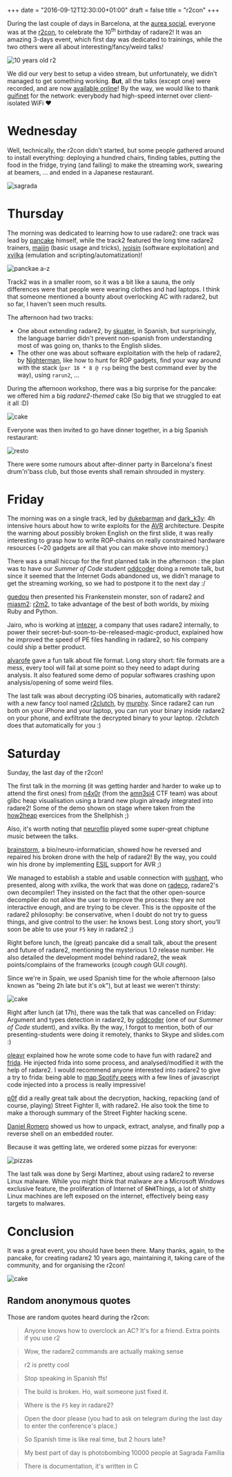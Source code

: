 +++
date = "2016-09-12T12:30:00+01:00"
draft = false
title = "r2con"
+++

During the last couple of days in Barcelona, at the [aurea social](http://www.aureasocial.org/), everyone was at the [r2con]( http://rada.re/con ), to celebrate the 10<sup>th</sup> birthday of radare2! It was an amazing 3-days event, which first day was dedicated to trainings, while the two others were all about interesting/fancy/weird talks!

![10 years old r2](/images/r2con_10yold.jpg)

We did our very best to setup a video stream, but unfortunately, we didn't managed to get something working. **But**, all the talks (except one) were recorded, and are now [available online](https://www.youtube.com/channel/UC3G6k7XfTgcWD2PJR8qJSkQ/videos?sort=dd&shelf_id=0&view=0)! By the way, we would like to thank [guifinet](https://guifi.net/en) for the network: everybody had high-speed internet over client-isolated WiFi ♥ 

# Wednesday

Well, technically, the r2con didn't started, but some people gathered around to install everything: deploying a hundred chairs, finding tables, putting the food in the fridge, trying (and failing) to make the streaming work, swearing at beamers, … and ended in a Japanese restaurant.

![sagrada](/images/r2con_sagrada.jpg)

# Thursday

The morning was dedicated to learning how to use radare2: one track was lead by [pancake](https://twitter.com/trufae) himself, while the track2 featured the long time radare2 trainers, [maijin](http://www.maijin.fr/) (basic usage and tricks), [jvoisin](https://dustri.org) (software exploitation) and [xvilka](https://twitter.com/akochkov) (emulation and scripting/automatization)!

![panckae a-z](/images/r2con_a2z.jpg)

Track2 was in a smaller room, so it was a bit like a sauna, the only differences were that people were wearing clothes and had laptops. I think that someone mentioned a bounty about overlocking AC with radare2, but so far, I haven't seen much results.  

The afternoon had two tracks:

- One about extending radare2, by [skuater](https://twitter.com/sanguinawer), in Spanish, but surprisingly, the language barrier didn't prevent non-spanish from understanding most of was going on, thanks to the English slides.
- The other one was about software exploitation with the help of radare2, by [Nighterman](https://twitter.com/NighterMan), like how to hunt for ROP gadgets, find your way around with the stack (`pxr 16 * 8 @ rsp` being the best command ever by the way), using `rarun2`, …

During the afternoon workshop, there was a big surprise for the pancake: we offered him a big *radare2-themed* cake (So big that we struggled to eat it all :D)

![cake](/images/r2con_cake.jpg)

Everyone was then invited to go have dinner together, in a big Spanish restaurant:

![resto](/images/r2con_resto.jpg)

There were some rumours about after-dinner party in Barcelona's finest drum'n'bass club, but those events shall remain shrouded in mystery.

# Friday

The morning was on a single track, led by [dukebarman](https://twitter.com/dukebarman) and [dark_k3y](https://twitter.com/dark_k3y): 4h intensive hours about how to write exploits for the [AVR](https://en.wikipedia.org/wiki/Atmel_AVR) architecture. Despite the warning about possibly broken English on the first slide, it was really interesting to grasp how to write ROP-chains on really constrained hardware resources (~20 gadgets are all that you can make shove into memory.)

There was a small hiccup for the first planned talk in the afternoon : the plan
was to have our *Summer of Code* student
[oddcoder](https://twitter.com/anoddcoder) doing a remote talk, but since it seemed that the Internet Gods abandoned us, we didn't manage to get the streaming working, so we had to postpone it to the next day :/

[guedou](https://twitter.com/guedou) then presented his Frankenstein monster, son of radare2 and [miasm2](https://github.com/cea-sec/miasm): [r2m2](https://github.com/guedou/r2m2), to take advantage of the best of both worlds, by mixing Ruby and Python.

Jairo, who is working at [intezer](Intezer), a company that uses radare2 internally, to power their secret-but-soon-to-be-released-magic-product, explained how he improved the speed of PE files handling in radare2, so his company could ship a better product.

[alvarofe](https://twitter.com/alvaro_fe) gave a fun talk about file format. Long story short: file formats are a mess, every tool will fail at some point so they need to adapt during analysis. It also featured some demo of popular softwares crashing upon analysis/opening of some weird files.

The last talk was about decrypting iOS binaries, automatically with radare2 with a new fancy tool named [r2clutch](https://github.com/as0ler/r2clutch), by [murphy](https://twitter.com/as0ler). Since radare2 can run both on your iPhone and your laptop, you can run your binary inside radare2 on your phone, and exfiltrate the decrypted binary to your laptop. r2clutch does that automatically for you :)

# Saturday

Sunday, the last day of the r2con!

The first talk in the morning (it was getting harder and harder to wake up to attend the first ones) from [n4x0r](https://twitter.com/n4x0r_) (from the [amn3si4](https://www.amn3s1a.com) CTF team) was about glibc heap visualisation using a brand new  plugin already integrated into radare2! Some of the demo shown on stage where taken from the [how2heap](https://github.com/shellphish/how2heap) exercices from the Shellphish ;)

Also, it's worth noting that [neuroflip](https://twitter.com/neuroflip) played some super-great chiptune music between the talks.

[brainstorm](http://blogs.nopcode.org/about/), a bio/neuro-informatician, showed how he reversed and repaired his broken drone with the help of radare2! By the way, you could win his drone by implementing [ESIL](https://github.com/radare/radare2book/blob/master/esil.md) support for AVR ;)

We managed to establish a stable and usable connection with [sushant](https://twitter.com/_sushant94), who presented, along with xvilka, the work that was done on [radeco](https://github.com/radare/radeco-lib), radare2's own decompiler! They insisted on the fact that the other open-source decompiler do not allow the user to improve the process: they are not interactive enough, and are trying to be clever. This is the opposite of the radare2 philosophy: be conservative, when I doubt do not try to guess things, and give control to the user: he knows best.
Long story short, you'll soon be able to use your `F5` key in radare2 ;)

Right before lunch, the (great) pancake did a small talk, about the present and future of radare2, mentioning the mysterious 1.0 release number. He also detailed the development model behind radare2, the weak points/complains of the frameworks (*cough cough* GUI *cough*).

Since we're in Spain, we used Spanish time for the whole afternoon (also known
as "being 2h late but it's ok"), but at least we weren't thirsty:

![cake](/images/r2con_calimucho.jpg)

Right after lunch (at 17h), there was the talk that was cancelled on Friday: Argument and types detection in radare2, by [oddcoder](https://www.oddcoder.com/ ) (one of our *Summer of Code* student), and xvilka. By the way, I forgot to mention, both of our presenting-students were doing it remotely, thanks to Skype and slides.com :) 

[oleavr](https://twitter.com/oleavr) explained how he wrote some code to have fun with radare2 and [frida](http://frida.re). He injected frida into some process, and analysed/modified it with the help of radare2. I would recommend anyone interested into radare2 to give a try to frida: being able to [map Spotify peers](http://www.frida.re/docs/presentations/ncn-2015-cross-platform-reversing-with-frida.pdf) with a few lines of javascript code injected into a process is really impressive!

[p0f]( https://twitter.com/pof ) did a really great talk about the decryption, hacking, repacking (and of course, playing) Street Fighter II, with radare2. He also took the time to make a thorough summary of the Street Fighter hacking scene.

[Daniel Romero](https://twitter.com/daniel_rome) showed us how to unpack, extract, analyse, and finally pop a reverse shell on an embedded router. 

Because it was getting late, we ordered some pizzas for everyone:

![pizzas](/images/r2con_pizza.jpg)

The last talk was done by Sergi Martinez, about using radare2 to reverse Linux malware. While you might think that malware are a Microsoft Windows exclusive feature, the proliferation of Internet of <s>Shit</s>Things, a lot of shitty Linux machines are left exposed on the internet, effectively being easy targets to malwares. 


# Conclusion
It was a great event, you should have been there.
Many thanks, again, to the pancake, for creating radare2 10 years ago, maintaining it, taking care of the community, and for organising the r2con!

![cake](/images/r2con_everybody.jpg)


## Random anonymous quotes

Those are random quotes heard during the r2con:

> Anyone knows how to overclock an AC? It's for a friend. Extra points if you use r2

> Wow, the radare2 commands are actually making sense

> r2 is pretty cool

> Stop speaking in Spanish ffs!

> The build is broken. Ho, wait someone just fixed it.

> Where is the `F5` key in radare2?

> Open the door please (you had to ask on telegram during the last day to enter the conference's place.)

> So Spanish time is like real time, but 2 hours late?

> My best part of day is photobombing 10000 people at Sagrada Familia

> There is documentation, it's written in C
